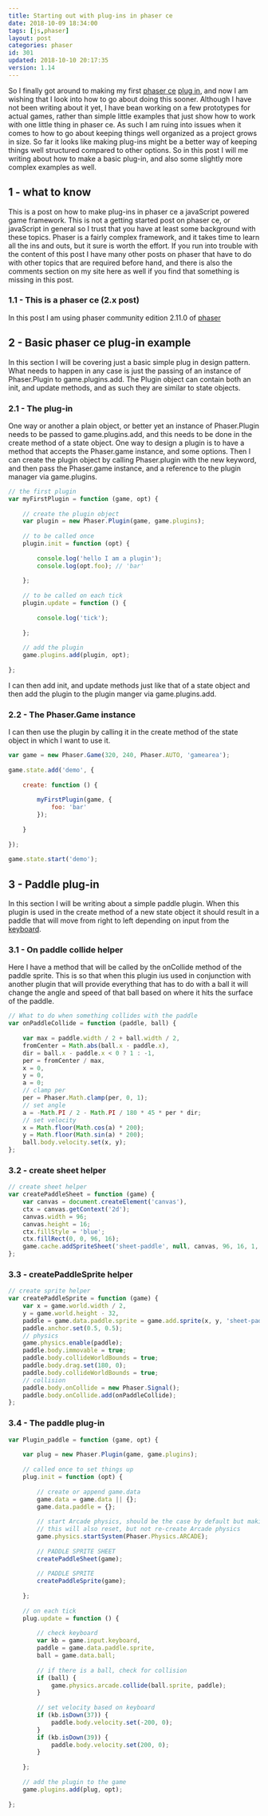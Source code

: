 ```yaml
---
title: Starting out with plug-ins in phaser ce
date: 2018-10-09 18:34:00
tags: [js,phaser]
layout: post
categories: phaser
id: 301
updated: 2018-10-10 20:17:35
version: 1.14
---
```


So I finally got around to making my first [phaser ce](https://photonstorm.github.io/phaser-ce/index.html) [plug in](https://photonstorm.github.io/phaser-ce/Phaser.Plugin.html), and now I am wishing that I look into how to go about doing this sooner. Although I have not been writing about it yet, I have bean working on a few prototypes for actual games, rather than simple little examples that just show how to work with one little thing in phaser ce. As such I am ruing into issues when it comes to how to go about keeping things well organized as a project grows in size. So far it looks like making plug-ins might be a better way of keeping things well structured compared to other options. So in this post I will me writing about how to make a basic plug-in, and also some slightly more complex examples as well.

<!-- more -->

## 1 - what to know

This is a post on how to make plug-ins in phaser ce a javaScript powered game framework. This is not a getting started post on phaser ce, or javaScript in general so I trust that you have at least some background with these topics. Phaser is a fairly complex framework, and it takes time to learn all the ins and outs, but it sure is worth the effort. If you run into trouble with the content of this post I have many other posts on phaser that have to do with other topics that are required before hand, and there is also the comments section on my site here as well if you find that something is missing in this post.

### 1.1 - This is a phaser ce (2.x post)

In this post I am using phaser community edition 2.11.0 of [phaser](https://phaser.io/)

## 2 - Basic phaser ce plug-in example

In this section I will be covering just a basic simple plug in design pattern. What needs to happen in any case is just the passing of an instance of Phaser.Plugin to game.plugins.add. The Plugin object can contain both an init, and update methods, and as such they are similar to state objects.

### 2.1 - The plug-in

One way or another a plain object, or better yet an instance of Phaser.Plugin needs to be passed to game.plugins.add, and this needs to be done in the create method of a state object. One way to design a plugin is to have a method that accepts the Phaser.game instance, and some options. Then I can create the plugin object by calling Phaser.plugin with the new keyword, and then pass the Phaser.game instance, and a reference to the plugin manager via game.plugins.

```js
// the first plugin
var myFirstPlugin = function (game, opt) {
 
    // create the plugin object
    var plugin = new Phaser.Plugin(game, game.plugins);
 
    // to be called once
    plugin.init = function (opt) {
 
        console.log('hello I am a plugin');
        console.log(opt.foo); // 'bar'
 
    };
 
    // to be called on each tick
    plugin.update = function () {
 
        console.log('tick');
 
    };
 
    // add the plugin
    game.plugins.add(plugin, opt);
 
};
```

I can then add init, and update methods just like that of a state object and then add the plugin to the plugin manger via game.plugins.add.

### 2.2 - The Phaser.Game instance 

I can then use the plugin by calling it in the create method of the state object in which I want to use it.

```js
var game = new Phaser.Game(320, 240, Phaser.AUTO, 'gamearea');
 
game.state.add('demo', {
 
    create: function () {
 
        myFirstPlugin(game, {
            foo: 'bar'
        });
 
    }
 
});
 
game.state.start('demo');
```

## 3 - Paddle plug-in

In this section I will be writing about a simple paddle plugin. When this plugin is used in the create method of a new state object it should result in a paddle that will move from right to left depending on input from the [keyboard](/2017/10/13/phaser-gameobj-input-keyboard/).

### 3.1 - On paddle collide helper

Here I have a method that will be called by the onCollide method of the paddle sprite. This is so that when this plugin ius used in conjunction with another plugin that will provide everything that has to do with a ball it will change the angle and speed of that ball based on where it hits the surface of the paddle.

```js
// What to do when something collides with the paddle
var onPaddleCollide = function (paddle, ball) {
 
    var max = paddle.width / 2 + ball.width / 2,
    fromCenter = Math.abs(ball.x - paddle.x),
    dir = ball.x - paddle.x < 0 ? 1 : -1,
    per = fromCenter / max,
    x = 0,
    y = 0,
    a = 0;
    // clamp per
    per = Phaser.Math.clamp(per, 0, 1);
    // set angle
    a = -Math.PI / 2 - Math.PI / 180 * 45 * per * dir;
    // set velocity
    x = Math.floor(Math.cos(a) * 200);
    y = Math.floor(Math.sin(a) * 200);
    ball.body.velocity.set(x, y);
};
```

### 3.2 - create sheet helper

```js
// create sheet helper
var createPaddleSheet = function (game) {
    var canvas = document.createElement('canvas'),
    ctx = canvas.getContext('2d');
    canvas.width = 96;
    canvas.height = 16;
    ctx.fillStyle = 'blue';
    ctx.fillRect(0, 0, 96, 16);
    game.cache.addSpriteSheet('sheet-paddle', null, canvas, 96, 16, 1, 0, 0);
};
```

### 3.3 - createPaddleSprite helper

```js
// create sprite helper
var createPaddleSprite = function (game) {
    var x = game.world.width / 2,
    y = game.world.height - 32,
    paddle = game.data.paddle.sprite = game.add.sprite(x, y, 'sheet-paddle');
    paddle.anchor.set(0.5, 0.5);
    // physics
    game.physics.enable(paddle);
    paddle.body.immovable = true;
    paddle.body.collideWorldBounds = true;
    paddle.body.drag.set(180, 0);
    paddle.body.collideWorldBounds = true;
    // collision
    paddle.body.onCollide = new Phaser.Signal();
    paddle.body.onCollide.add(onPaddleCollide);
};
```

### 3.4 - The paddle plug-in

```js
var Plugin_paddle = function (game, opt) {
 
    var plug = new Phaser.Plugin(game, game.plugins);
 
    // called once to set things up
    plug.init = function (opt) {
 
        // create or append game.data
        game.data = game.data || {};
        game.data.paddle = {};
 
        // start Arcade physics, should be the case by default but making sure
        // this will also reset, but not re-create Arcade physics
        game.physics.startSystem(Phaser.Physics.ARCADE);
 
        // PADDLE SPRITE SHEET
        createPaddleSheet(game);
 
        // PADDLE SPRITE
        createPaddleSprite(game);
 
    };
 
    // on each tick
    plug.update = function () {
 
        // check keyboard
        var kb = game.input.keyboard,
        paddle = game.data.paddle.sprite,
        ball = game.data.ball;
 
        // if there is a ball, check for collision
        if (ball) {
            game.physics.arcade.collide(ball.sprite, paddle);
        }
 
        // set velocity based on keyboard
        if (kb.isDown(37)) {
            paddle.body.velocity.set(-200, 0);
        }
        if (kb.isDown(39)) {
            paddle.body.velocity.set(200, 0);
        }
 
    };
 
    // add the plugin to the game
    game.plugins.add(plug, opt);
 
};
```